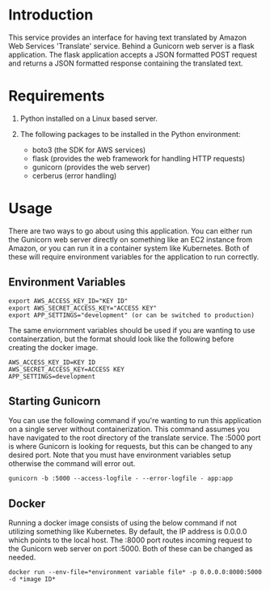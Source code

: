 # Introduction
This service provides an interface for having text translated by Amazon Web Services 'Translate' service. Behind a Gunicorn web server is a
flask application. The flask application accepts a JSON formatted POST request and returns a JSON formatted response containing the translated text.


# Requirements
1. Python installed on a Linux based server.

2. The following packages to be installed in the Python environment:
   - boto3 (the SDK for AWS services)
   - flask (provides the web framework for handling HTTP requests)
   - gunicorn (provides the web server)
   - cerberus (error handling)

# Usage
There are two ways to go about using this application. You can either run the Gunicorn web server directly on something like an EC2 instance from Amazon, or you can run it in a container system like Kubernetes. Both of these will require environment variables for the application to run correctly.

## Environment Variables
```
export AWS_ACCESS_KEY_ID="KEY ID"
export AWS_SECRET_ACCESS_KEY="ACCESS KEY"
export APP_SETTINGS="development" (or can be switched to production)
```

The same enviornment variables should be used if you are wanting to use containerzation, but the format should look like the following before creating the docker image.
```
AWS_ACCESS_KEY_ID=KEY ID
AWS_SECRET_ACCESS_KEY=ACCESS KEY
APP_SETTINGS=development
```

## Starting Gunicorn
You can use the following command if you're wanting to run this application on a single server without containerization. This command assumes you have navigated to the root directory of the translate service. The :5000 port is where Gunicorn is looking for requests, but this can be changed to any desired port. Note that you must have environment variables setup otherwise the command will error out.
```
gunicorn -b :5000 --access-logfile - --error-logfile - app:app
```

## Docker
Running a docker image consists of using the below command if not utilizing something like Kubernetes. By default, the IP address is 0.0.0.0 which points to the local host. The :8000 port routes incoming request to the Gunicorn web server on port :5000. Both of these can be changed as needed.
```
docker run --env-file=*environment variable file* -p 0.0.0.0:8000:5000 -d *image ID*
```
